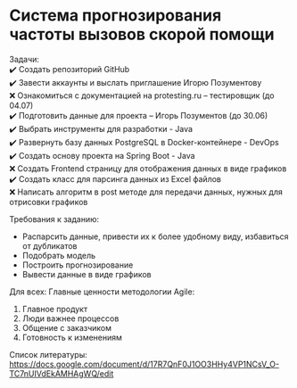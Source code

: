 # Система прогнозирования частоты вызовов скорой помощи

Задачи:  
:heavy_check_mark: Создать репозиторий GitHub  
:heavy_check_mark: Завести аккаунты и выслать приглашение Игорю Позументову  
:x: Ознакомиться с документацией на protesting.ru – тестировщик (до 04.07)  
:heavy_check_mark: Подготовить данные для проекта – Игорь Позументов (до 30.06)  
:heavy_check_mark: Выбрать инструменты для разработки - Java  
:heavy_check_mark: Развернуть базу данных PostgreSQL в Docker-контейнере - DevOps  
:heavy_check_mark: Создать основу проекта на Spring Boot - Java  
:x: Создать Frontend страницу для отображения данных в виде графиков  
:heavy_check_mark: Создать класс для парсинга данных из Excel файлов  
:x: Написать алгоритм в post методе для передачи данных, нужных для отрисовки графиков  

Требования к заданию:
- Распарсить данные, привести их к более удобному виду, избавиться от дубликатов  
- Подобрать модель  
- Построить прогнозирование  
- Вывести данные в виде графиков  

Для всех:
Главные ценности методологии Agile:
1)	Главное продукт
2)	Люди важнее процессов
3)	Общение с заказчиком
4)	Готовность к изменениям

Список литературы:
https://docs.google.com/document/d/17R7QnF0J1OO3HHy4VP1NCsV_O-TC7nUIVdEkAMHAgWQ/edit
